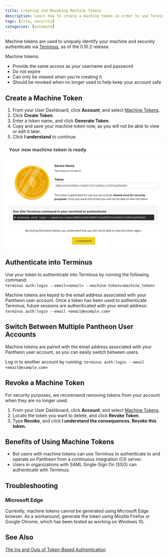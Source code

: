 ```yaml
---
title: Creating and Revoking Machine Tokens
description: Learn how to create a machine token in order to use Terminus on your Drupal or WordPress site.
tags: [site, security]
categories: [automate]
---
```


Machine tokens are used to uniquely identify your machine and securely authenticate via [Terminus](https://github.com/pantheon-systems/cli#installation), as of the 0.10.2 release.

Machine tokens:  

* Provide the same access as your username and password  
* Do not expire   
* Can only be viewed when you’re creating it  
* Should be revoked when no longer used to help keep your account safe  

## Create a Machine Token

1. From your User Dashboard, click **Account**, and select [Machine Tokens](https://dashboard.pantheon.io/users/#account/tokens/).
2. Click **Create Token**.
3. Enter a token name, and click **Generate Token**.
4. Copy and save your machine token now, as you will not be able to view or edit it later.
5. Click **I understand** to continue.

![Machine token ready modal](../images/dashboard/machine-token-ready.png)
## Authenticate into Terminus

Use your token to authenticate into Terminus by running the following command:  
`terminus auth:login --email=<email> --machine-token=<machine_token>`

Machine tokens are keyed to the email address associated with your Pantheon user account. Once a token has been used to authenticate Terminus, future sessions are authenticated with your email address:
`terminus auth:login --email <email@example.com>`

## Switch Between Multiple Pantheon User Accounts

Machine tokens are paired with the email address associated with your Pantheon user account, so you can easily switch between users.

Log in to another account by running: `terminus auth:login --email <email@example.com>`

## Revoke a Machine Token

For security purposes, we recommend removing tokens from your account when they are no longer used.   

1. From your User Dashboard, click **Account**, and select [Machine Tokens](https://dashboard.pantheon.io/users/#account/tokens/).
2. Locate the token you want to delete, and click **Revoke Token**.
3. Type **Revoke**, and click **I understand the consequences. Revoke this token.**

## Benefits of Using Machine Tokens

- Bot users with machine tokens can use Terminus to authenticate to and operate on Pantheon from a continuous integration (CI) server.
- Users in organizations with SAML Single-Sign On (SSO) can authenticate with Terminus.

## Troubleshooting

### Microsoft Edge
Currently, machine tokens cannot be generated using Microsoft Edge browser. As a workaround, generate the token using Mozilla Firefox or Google Chrome, which has been tested as working on Windows 10.

## See Also
[The Ins and Outs of Token-Based Authentication](https://scotch.io/tutorials/the-ins-and-outs-of-token-based-authentication)

